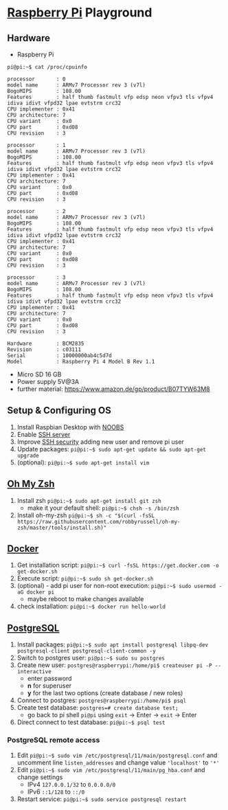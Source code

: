 # [Raspberry Pi](https://www.raspberrypi.org/) Playground

## Hardware
* Raspberry Pi
```
pi@pi:~$ cat /proc/cpuinfo

processor       : 0
model name      : ARMv7 Processor rev 3 (v7l)
BogoMIPS        : 108.00
Features        : half thumb fastmult vfp edsp neon vfpv3 tls vfpv4 idiva idivt vfpd32 lpae evtstrm crc32
CPU implementer : 0x41
CPU architecture: 7
CPU variant     : 0x0
CPU part        : 0xd08
CPU revision    : 3

processor       : 1
model name      : ARMv7 Processor rev 3 (v7l)
BogoMIPS        : 108.00
Features        : half thumb fastmult vfp edsp neon vfpv3 tls vfpv4 idiva idivt vfpd32 lpae evtstrm crc32
CPU implementer : 0x41
CPU architecture: 7
CPU variant     : 0x0
CPU part        : 0xd08
CPU revision    : 3

processor       : 2
model name      : ARMv7 Processor rev 3 (v7l)
BogoMIPS        : 108.00
Features        : half thumb fastmult vfp edsp neon vfpv3 tls vfpv4 idiva idivt vfpd32 lpae evtstrm crc32
CPU implementer : 0x41
CPU architecture: 7
CPU variant     : 0x0
CPU part        : 0xd08
CPU revision    : 3

processor       : 3
model name      : ARMv7 Processor rev 3 (v7l)
BogoMIPS        : 108.00
Features        : half thumb fastmult vfp edsp neon vfpv3 tls vfpv4 idiva idivt vfpd32 lpae evtstrm crc32
CPU implementer : 0x41
CPU architecture: 7
CPU variant     : 0x0
CPU part        : 0xd08
CPU revision    : 3

Hardware        : BCM2835
Revision        : c03111
Serial          : 10000000ab4c5d7d
Model           : Raspberry Pi 4 Model B Rev 1.1

```
* Micro SD 16 GB
* Power supply 5V@3A
* further material: https://www.amazon.de/gp/product/B07TYW63M8

## Setup & Configuring OS
1. Install Raspbian Desktop with [NOOBS](https://www.raspberrypi.org/downloads/noobs/)
2. Enable [SSH server](https://www.raspberrypi.org/documentation/remote-access/ssh/)
3. Improve [SSH security](https://www.raspberrypi.org/documentation/configuration/security.md) adding new user and remove pi user
4. Update packages: `pi@pi:~$ sudo apt-get update && sudo apt-get upgrade`
5. (optional): `pi@pi:~$ sudo apt-get install vim`

## [Oh My Zsh](https://ohmyz.sh/)
1. Install zsh `pi@pi:~$ sudo apt-get install git zsh`
    - make it your default shell: `pi@pi:~$ chsh -s /bin/zsh`
2. Install oh-my-zsh `pi@pi:~$ sh -c "$(curl -fsSL https://raw.githubusercontent.com/robbyrussell/oh-my-zsh/master/tools/install.sh)"` 

## [Docker](https://www.docker.com/)
1. Get installation script: `pi@pi:~$ curl -fsSL https://get.docker.com -o get-docker.sh`
2. Execute script: `pi@pi:~$ sudo sh get-docker.sh`
3. (optional) - add pi user for non-root execution: `pi@pi:~$ sudo usermod -aG docker pi`
    - maybe reboot to make changes available
4. check installation: `pi@pi:~$ docker run hello-world`

## [PostgreSQL](https://www.postgresql.org/)
1. Install packages: `pi@pi:~$ sudo apt install postgresql libpq-dev postgresql-client postgresql-client-common -y`
2. Switch to postgres user: `pi@pi:~$ sudo su postgres`
3. Create new user: `postgres@raspberrypi:/home/pi$ createuser pi -P --interactive`
    - enter password
    - **n** for superuser
    - **y** for the last two options (create database / new roles)
4. Connect to postgres: `postgres@raspberrypi:/home/pi$ psql`
5. Create test database: `postgres=# create database test;`
    - go back to pi shell `pi@pi` using `exit` -> Enter -> `exit` -> Enter
6. Direct connect to test database: `pi@pi:~$ psql test`

### PostgreSQL remote access
1. Edit `pi@pi:~$ sudo vim /etc/postgresql/11/main/postgresql.conf` and uncomment line `listen_addresses` and change value `'localhost'` to `'*'`
2. Edit `pi@pi:~$ sudo vim /etc/postgresql/11/main/pg_hba.conf` and change settings
    - IPv4 `127.0.0.1/32` to `0.0.0.0/0`
    - IPv6 `::1/128` to `::/0`
3. Restart service: `pi@pi:~$ sudo service postgresql restart`
